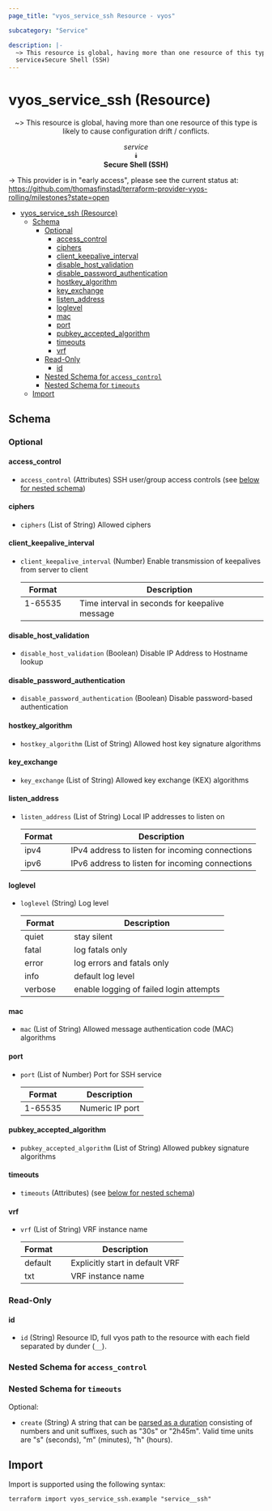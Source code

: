 ```yaml
---
page_title: "vyos_service_ssh Resource - vyos"

subcategory: "Service"

description: |-
  ~> This resource is global, having more than one resource of this type is likely to cause configuration drift / conflicts.
  service⯯Secure Shell (SSH)
---
```


# vyos_service_ssh (Resource)
<center>

~> This resource is global, having more than one resource of this type is likely to cause configuration drift / conflicts.

*service*  
⯯  
**Secure Shell (SSH)**


</center>

-> This provider is in "early access", please see the current status at: https://github.com/thomasfinstad/terraform-provider-vyos-rolling/milestones?state=open

<!--TOC-->

- [vyos_service_ssh (Resource)](#vyos_service_ssh-resource)
  - [Schema](#schema)
    - [Optional](#optional)
      - [access_control](#access_control)
      - [ciphers](#ciphers)
      - [client_keepalive_interval](#client_keepalive_interval)
      - [disable_host_validation](#disable_host_validation)
      - [disable_password_authentication](#disable_password_authentication)
      - [hostkey_algorithm](#hostkey_algorithm)
      - [key_exchange](#key_exchange)
      - [listen_address](#listen_address)
      - [loglevel](#loglevel)
      - [mac](#mac)
      - [port](#port)
      - [pubkey_accepted_algorithm](#pubkey_accepted_algorithm)
      - [timeouts](#timeouts)
      - [vrf](#vrf)
    - [Read-Only](#read-only)
      - [id](#id)
    - [Nested Schema for `access_control`](#nested-schema-for-access_control)
    - [Nested Schema for `timeouts`](#nested-schema-for-timeouts)
  - [Import](#import)

<!--TOC-->

<!-- schema generated by tfplugindocs -->
## Schema

### Optional

#### access_control
- `access_control` (Attributes) SSH user/group access controls (see [below for nested schema](#nestedatt--access_control))
#### ciphers
- `ciphers` (List of String) Allowed ciphers
#### client_keepalive_interval
- `client_keepalive_interval` (Number) Enable transmission of keepalives from server to client

    |  Format   &emsp;|  Description                                     |
    |-----------|--------------------------------------------------|
    |  1-65535  &emsp;|  Time interval in seconds for keepalive message  |
#### disable_host_validation
- `disable_host_validation` (Boolean) Disable IP Address to Hostname lookup
#### disable_password_authentication
- `disable_password_authentication` (Boolean) Disable password-based authentication
#### hostkey_algorithm
- `hostkey_algorithm` (List of String) Allowed host key signature algorithms
#### key_exchange
- `key_exchange` (List of String) Allowed key exchange (KEX) algorithms
#### listen_address
- `listen_address` (List of String) Local IP addresses to listen on

    |  Format  &emsp;|  Description                                      |
    |----------|---------------------------------------------------|
    |  ipv4    &emsp;|  IPv4 address to listen for incoming connections  |
    |  ipv6    &emsp;|  IPv6 address to listen for incoming connections  |
#### loglevel
- `loglevel` (String) Log level

    |  Format   &emsp;|  Description                              |
    |-----------|-------------------------------------------|
    |  quiet    &emsp;|  stay silent                              |
    |  fatal    &emsp;|  log fatals only                          |
    |  error    &emsp;|  log errors and fatals only               |
    |  info     &emsp;|  default log level                        |
    |  verbose  &emsp;|  enable logging of failed login attempts  |
#### mac
- `mac` (List of String) Allowed message authentication code (MAC) algorithms
#### port
- `port` (List of Number) Port for SSH service

    |  Format   &emsp;|  Description      |
    |-----------|-------------------|
    |  1-65535  &emsp;|  Numeric IP port  |
#### pubkey_accepted_algorithm
- `pubkey_accepted_algorithm` (List of String) Allowed pubkey signature algorithms
#### timeouts
- `timeouts` (Attributes) (see [below for nested schema](#nestedatt--timeouts))
#### vrf
- `vrf` (List of String) VRF instance name

    |  Format   &emsp;|  Description                      |
    |-----------|-----------------------------------|
    |  default  &emsp;|  Explicitly start in default VRF  |
    |  txt      &emsp;|  VRF instance name                |

### Read-Only

#### id
- `id` (String) Resource ID, full vyos path to the resource with each field separated by dunder (`__`).

<a id="nestedatt--access_control"></a>
### Nested Schema for `access_control`


<a id="nestedatt--timeouts"></a>
### Nested Schema for `timeouts`

Optional:

- `create` (String) A string that can be [parsed as a duration](https://pkg.go.dev/time#ParseDuration) consisting of numbers and unit suffixes, such as &#34;30s&#34; or &#34;2h45m&#34;. Valid time units are &#34;s&#34; (seconds), &#34;m&#34; (minutes), &#34;h&#34; (hours).

## Import

Import is supported using the following syntax:

```shell
terraform import vyos_service_ssh.example "service__ssh"
```
